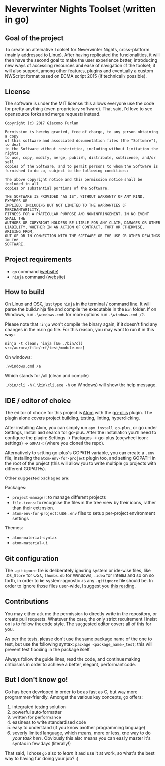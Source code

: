 # Neverwinter Nights Toolset (written in go)

## Goal of the project
To create an alternative Toolset for Neverwinter Nights, cross-platform
(mainly addressed to Linux). After having replicated the funcionalities,
it will then have the second goal to make the user experience better, introducing
new ways of accessing resources and ease of navigation of the toolset; it will also
support, among other features, plugins and eventually a custom NWScript format
based on ECMA script 2015 (if technically possible).

## License
The software is under the MIT license: this allows everyone use the code for pretty
anything (even proprietary software). That said, I'd love to see opensource forks
and merge requests instead.

```
Copyright (c) 2017 Giacomo Furlan

Permission is hereby granted, free of charge, to any person obtaining a copy
of this software and associated documentation files (the "Software"), to deal
in the Software without restriction, including without limitation the rights
to use, copy, modify, merge, publish, distribute, sublicense, and/or sell
copies of the Software, and to permit persons to whom the Software is
furnished to do so, subject to the following conditions:

The above copyright notice and this permission notice shall be included in all
copies or substantial portions of the Software.

THE SOFTWARE IS PROVIDED "AS IS", WITHOUT WARRANTY OF ANY KIND, EXPRESS OR
IMPLIED, INCLUDING BUT NOT LIMITED TO THE WARRANTIES OF MERCHANTABILITY,
FITNESS FOR A PARTICULAR PURPOSE AND NONINFRINGEMENT. IN NO EVENT SHALL THE
AUTHORS OR COPYRIGHT HOLDERS BE LIABLE FOR ANY CLAIM, DAMAGES OR OTHER
LIABILITY, WHETHER IN AN ACTION OF CONTRACT, TORT OR OTHERWISE, ARISING FROM,
OUT OF OR IN CONNECTION WITH THE SOFTWARE OR THE USE OR OTHER DEALINGS IN THE
SOFTWARE.
```

## Project requirements
- `go` command ([website](https://golang.org/))
- `ninja` command ([website](https://ninja-build.org/))

## How to build
On Linux and OSX, just type `ninja` in the terminal / command line. It will parse
the build.ninja file and compile the executable in the `bin` folder. If on Windows,
run `.\windows.cmd`: for more options run `.\windows.cmd /?`.

Please note that `ninja` won't compile the binary again, if it doesn't find any
changes in the main go file. For this reason, you may want to run it in this way:

    ninja -t clean; ninja [&& ./bin/cli src/aurora/file/erf/test/module.mod]

On windows:

    .\windows.cmd /a

Which stands for `/a`ll (clean and compile)

`./bin/cli -h` (`.\bin\cli.exe -h` on Windows) will show the help message.

## IDE / editor of choice
The editor of choice for this project is  [Atom](https://atom.io) with the
[go-plus](https://atom.io/packages/go-plus) plugin. The plugin alone covers
project building, testing, linting, hyperclicking.

After installing Atom, you can simply run `apm install go-plus`, or go under Settings,
Install and search for go-plus. After the installation you'll need to configure the plugin:
Settings -> Packages -> go-plus (cogwheel icon: settings) -> `GOPATH`: (where you cloned the repo).

Alternatively to setting go-plus's GOPATH variable, you can create a `.env` file, installing
the `atom-env-for-project` plugin too, and setting GOPATH in the root of the project (this will
allow you to write multiple go projects with different GOPATHs).

Other suggested packages are:

Packages:
- `project-manager`: to manage different projects
- `file-icons`: to recognise the files in the tree view by their icons, rather than their extension.
- `atom-env-for-project`: use `.env` files to setup per-project environment settings

Themes:
- `atom-material-syntax`
- `atom-material-ui`

## Git configuration
The `.gitignore` file is deliberately ignoring system or ide-wise files, like `.DS_Store`
for OSX, `thumbs.db` for Windows, `.idea` for IntelliJ and so on so forth, in order
to be system-agnostic as any `.gitignore` file should be. In order to ignore those files
user-wide, I suggest you [this reading](https://gist.github.com/subfuzion/db7f57fff2fb6998a16c).

## Contributions
You may either ask me the permission to directly write in the repository, or
create pull requests. Whatever the case, the only strict requirement I insist on
is to follow the code style. The suggested editor covers all of this for you.

As per the tests, please don't use the same package name of the one to test, but
use the following syntax: `package <package_name>_test`; this will prevent test
flooding in the package itself.

Always follow the guide lines, read the code, and continue making criticisms in order
to achieve a better, elegant, performant code.

## But I don't know go!
Go has been developed in order to be as fast as C, but way more programmer-friendly.
Amongst the various key concepts, go offers:

1. integrated testing solution
2. powerful auto-formatter
3. written for performance
4. easiness to write standardised code
5. easy to understand (if you know another programming language)
6. severly limited language, which means, more or less, one way to do _your task here_.
Obviously this also means you can easily master it's syntax in few days (literally!)

That said, I chose `go` also to _learn_ it and use it at work, so what's the best
way to having fun doing your job? :)
